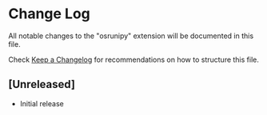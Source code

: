 # Change Log

All notable changes to the "osrunipy" extension will be documented in this file.

Check [Keep a Changelog](http://keepachangelog.com/) for recommendations on how to structure this file.

## [Unreleased]

- Initial release